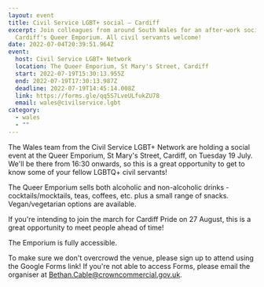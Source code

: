 ```yaml
---
layout: event
title: Civil Service LGBT+ social – Cardiff
excerpt: Join colleagues from around South Wales for an after-work social at
  Cardiff's Queer Emporium. All civil servants welcome!
date: 2022-07-04T20:39:51.964Z
event:
  host: Civil Service LGBT+ Network
  location: The Queer Emporium, St Mary's Street, Cardiff
  start: 2022-07-19T15:30:13.955Z
  end: 2022-07-19T17:30:13.987Z
  deadline: 2022-07-19T14:45:14.008Z
  link: https://forms.gle/qq5S7LveULfukZU78
  email: wales@civilservice.lgbt
category:
  - wales
  - ""
---
```

The Wales team from the Civil Service LGBT+ Network are holding a social event at the Queer Emporium, St Mary's Street, Cardiff, on Tuesday 19 July. We'll be there from 16:30 onwards, so this is a great opportunity to get to know some of your fellow LGBTQ+ civil servants!

The Queer Emporium sells both alcoholic and non-alcoholic drinks - cocktails/mocktails, teas, coffees, etc. plus a small range of snacks. Vegan/vegetarian options are available.

If you're intending to join the march for Cardiff Pride on 27 August, this is a great opportunity to meet people ahead of time!

The Emporium is fully accessible.

To make sure we don't overcrowd the venue, please sign up to attend using the Google Forms link! If you're not able to access Forms, please email the organiser at <Bethan.Cable@crowncommercial.gov.uk>.
